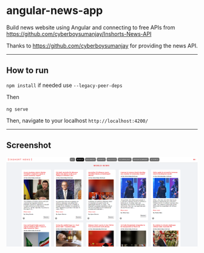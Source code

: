 # angular-news-app
Build news website using Angular and connecting to free APIs from https://github.com/cyberboysumanjay/Inshorts-News-API

Thanks to https://github.com/cyberboysumanjay for providing the news API.

---

## How to run

`npm install` if needed use `--legacy-peer-deps`

Then

`ng serve`

Then, navigate to your localhost `http://localhost:4200/`

---

## Screenshot
![alt screenshot](https://github.com/rushdykamel/angular-news-app/blob/master/news-app.png?raw=true)

